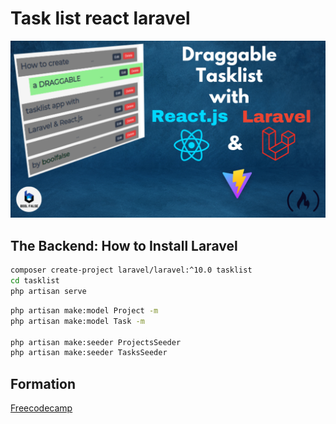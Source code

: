 # Task list react laravel

![tasklist_react_laravel](laravel-react-tasklist.png)


## The Backend: How to Install Laravel

```bash
composer create-project laravel/laravel:^10.0 tasklist
cd tasklist
php artisan serve

```

```bash
php artisan make:model Project -m
php artisan make:model Task -m

php artisan make:seeder ProjectsSeeder
php artisan make:seeder TasksSeeder
```


## Formation 
[Freecodecamp](https://www.freecodecamp.org/news/use-react-with-laravel/#prerequisites)
